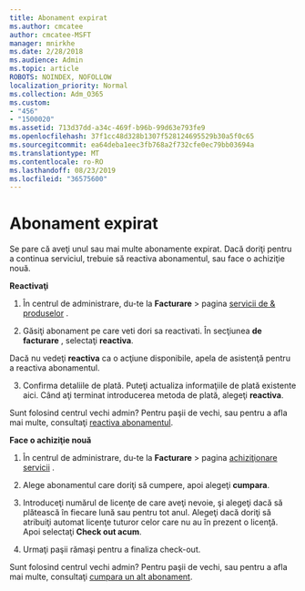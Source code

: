 ```yaml
---
title: Abonament expirat
ms.author: cmcatee
author: cmcatee-MSFT
manager: mnirkhe
ms.date: 2/28/2018
ms.audience: Admin
ms.topic: article
ROBOTS: NOINDEX, NOFOLLOW
localization_priority: Normal
ms.collection: Adm_O365
ms.custom:
- "456"
- "1500020"
ms.assetid: 713d37dd-a34c-469f-b96b-99d63e793fe9
ms.openlocfilehash: 37f1cc48d328b1307f528124695529b30a5f0c65
ms.sourcegitcommit: ea64deba1eec3fb768a2f732cfe0ec79bb03694a
ms.translationtype: MT
ms.contentlocale: ro-RO
ms.lasthandoff: 08/23/2019
ms.locfileid: "36575600"
---
```

# <a name="expired-subscription"></a>Abonament expirat

Se pare că aveţi unul sau mai multe abonamente expirat. Dacă doriţi pentru a continua serviciul, trebuie să reactiva abonamentul, sau face o achiziţie nouă.
  
**Reactivaţi**
  
1. În centrul de administrare, du-te la **Facturare** \> pagina [servicii de & produselor](https://go.microsoft.com/fwlink/p/?linkid=842054) .

2. Găsiţi abonament pe care veti dori sa reactivati. În secţiunea **de facturare** , selectaţi **reactiva**.

Dacă nu vedeţi **reactiva** ca o acţiune disponibile, apela de asistenţă pentru a reactiva abonamentul.

3. Confirma detaliile de plată. Puteţi actualiza informaţiile de plată existente aici. Când aţi terminat introducerea metoda de plată, alegeţi **reactiva**.

Sunt folosind centrul vechi admin? Pentru paşii de vechi, sau pentru a afla mai multe, consultaţi [reactiva abonamentul](https://docs.microsoft.com/office365/admin/subscriptions-and-billing/reactivate-your-subscription).

**Face o achiziţie nouă**
  
1. În centrul de administrare, du-te la **Facturare** \> pagina [achiziţionare servicii](https://go.microsoft.com/fwlink/p/?linkid=868433) .

2. Alege abonamentul care doriţi să cumpere, apoi alegeţi **cumpara**.

3. Introduceţi numărul de licenţe de care aveţi nevoie, şi alegeţi dacă să plătească în fiecare lună sau pentru tot anul. Alegeţi dacă doriţi să atribuiţi automat licenţe tuturor celor care nu au în prezent o licenţă. Apoi selectaţi **Check out acum**.

4. Urmaţi paşii rămaşi pentru a finaliza check-out.

Sunt folosind centrul vechi admin? Pentru paşii de vechi, sau pentru a afla mai multe, consultaţi [cumpara un alt abonament](https://docs.microsoft.com/office365/admin/subscriptions-and-billing/buy-another-subscription).
